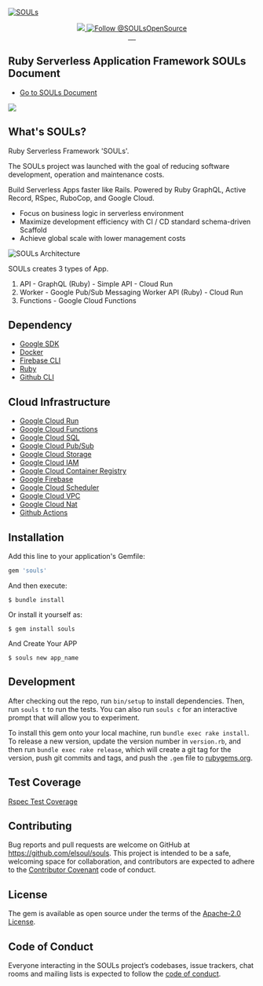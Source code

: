 [![SOULs](https://storage.googleapis.com/souls-bucket/imgs/SOULs-ogp.jpg)](https://souls.elsoul.nl)

<p align="center">
  <a aria-label="Ruby logo" href="https://el-soul.com">
    <img src="https://badgen.net/badge/icon/Made%20by%20ELSOUL?icon=ruby&label&color=black&labelColor=black">
  </a>
  <a href="https://twitter.com/intent/follow?screen_name=SOULsOpenSource">
    <img src="https://img.shields.io/twitter/follow/SOULsOpenSource.svg?label=Follow%20@SOULsOpenSource" alt="Follow @SOULsOpenSource" />
  </a>
  <br/>

  <a aria-label="Ruby Gem version" href="https://rubygems.org/gems/souls">
    <img alt="" src="https://badgen.net/rubygems/v/souls/latest">
  </a>
  <a aria-label="Downloads Number" href="https://rubygems.org/gems/souls">
    <img alt="" src="https://badgen.net/rubygems/dt/souls">
  </a>
   <a aria-label="Test" href="https://rubygems.org/gems/souls">
    <img alt="" src="https://github.com/elsoul/souls/actions/workflows/test.yml/badge.svg">
  </a>
  <a aria-label="License" href="https://github.com/elsoul/souls/blob/master/LICENSE.txt">
    <img alt="" src="https://badgen.net/badge/license/Apache/blue">
  </a>
    <a aria-label="Code of Conduct" href="https://github.com/elsoul/souls/blob/master/CODE_OF_CONDUCT.md">
    <img alt="" src="https://img.shields.io/badge/Contributor%20Covenant-2.1-4baaaa.svg">
  </a>
</p>


## Ruby Serverless Application Framework SOULs Document

- [Go to SOULs Document](https://souls.elsoul.nl/)

<p>
  <a aria-label="Ruby Serverless Application Framework SOULs Document" href="https://souls.elsoul.nl/">
    <img src="https://storage.googleapis.com/souls-bucket/imgs/souls-new-video.gif">
  </a>
</p>

## What's SOULs?

Ruby Serverless Framework 'SOULs'. 

The SOULs project was launched with the goal of reducing software development, operation and maintenance costs. 

Build Serverless Apps faster like Rails.
Powered by Ruby GraphQL, Active Record, RSpec, RuboCop, and Google Cloud. 

- Focus on business logic in serverless environment
- Maximize development efficiency with CI / CD standard schema-driven Scaffold
- Achieve global scale with lower management costs

![SOULs Architecture](https://storage.googleapis.com/souls-bucket/imgs/SOULs-architecture.jpg)

SOULs creates 3 types of App.

1. API - GraphQL (Ruby) - Simple API - Cloud Run
2. Worker - Google Pub/Sub Messaging Worker API (Ruby) - Cloud Run
3. Functions - Google Cloud Functions

## Dependency

- [Google SDK](https://cloud.google.com/sdk/docs)
- [Docker](https://www.docker.com/)
- [Firebase CLI](https://firebase.google.com/docs/cli)
- [Ruby](https://www.ruby-lang.org)
- [Github CLI](https://cli.github.com/)

## Cloud Infrastructure

- [Google Cloud Run](https://cloud.google.com/run)
- [Google Cloud Functions](https://cloud.google.com/functions)
- [Google Cloud SQL](https://cloud.google.com/sql)
- [Google Cloud Pub/Sub](https://cloud.google.com/pubsub)
- [Google Cloud Storage](https://cloud.google.com/run)
- [Google Cloud IAM](https://cloud.google.com/iam)
- [Google Cloud Container Registry](https://cloud.google.com/container-registry)
- [Google Firebase](https://firebase.google.com/)
- [Google Cloud Scheduler](https://cloud.google.com/scheduler)
- [Google Cloud VPC](https://cloud.google.com/vpc)
- [Google Cloud Nat](https://cloud.google.com/nat)
- [Github Actions](https://github.com/features/actions)

## Installation

Add this line to your application's Gemfile:

```ruby
gem 'souls'
```

And then execute:

    $ bundle install

Or install it yourself as:

    $ gem install souls

And Create Your APP

    $ souls new app_name


## Development

After checking out the repo, run `bin/setup` to install dependencies. Then, run `souls t` to run the tests. You can also run `souls c` for an interactive prompt that will allow you to experiment.


To install this gem onto your local machine, run `bundle exec rake install`. To release a new version, update the version number in `version.rb`, and then run `bundle exec rake release`, which will create a git tag for the version, push git commits and tags, and push the `.gem` file to [rubygems.org](https://rubygems.org/gems/souls).

## Test Coverage

[Rspec Test Coverage](https://storage.googleapis.com/souls-bucket/souls-coverage/index.html#_AllFiles)

## Contributing

Bug reports and pull requests are welcome on GitHub at https://github.com/elsoul/souls. This project is intended to be a safe, welcoming space for collaboration, and contributors are expected to adhere to the [Contributor Covenant](http://contributor-covenant.org) code of conduct.

## License

The gem is available as open source under the terms of the [Apache-2.0 License](https://www.apache.org/licenses/LICENSE-2.0).

## Code of Conduct

Everyone interacting in the SOULs project’s codebases, issue trackers, chat rooms and mailing lists is expected to follow the [code of conduct](https://github.com/elsoul/souls/blob/master/CODE_OF_CONDUCT.md).
